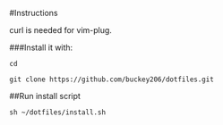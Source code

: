 #Instructions

curl is needed for vim-plug.

###Install it with: 

```
cd 
```

```
git clone https://github.com/buckey206/dotfiles.git
```
##Run install script

```
sh ~/dotfiles/install.sh
```
